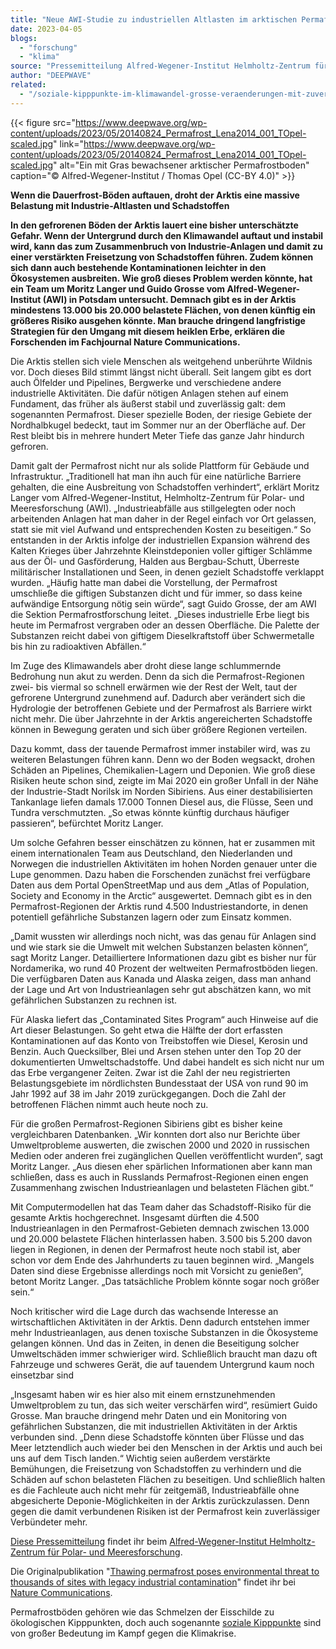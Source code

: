 ```yaml
---
title: "Neue AWI-Studie zu industriellen Altlasten im arktischen Permafrost"
date: 2023-04-05
blogs: 
  - "forschung"
  - "klima"
source: "Pressemitteilung Alfred-Wegener-Institut Helmholtz-Zentrum für Polar- und Meeresforschung vom **04. April 2023**"
author: "DEEPWAVE"
related: 
  - "/soziale-kipppunkte-im-klimawandel-grosse-veraenderungen-mit-zuversicht-bewirken/"
---
```


{{< figure src="https://www.deepwave.org/wp-content/uploads/2023/05/20140824_Permafrost_Lena2014_001_TOpel-scaled.jpg" link="https://www.deepwave.org/wp-content/uploads/2023/05/20140824_Permafrost_Lena2014_001_TOpel-scaled.jpg" alt="Ein mit Gras bewachsener arktischer Permafrostboden" caption="© Alfred-Wegener-Institut / Thomas Opel (CC-BY 4.0)" >}}



**Wenn die Dauerfrost-Böden auftauen, droht der Arktis eine massive Belastung mit Industrie-Altlasten und Schadstoffen**

**In den gefrorenen Böden der Arktis lauert eine bisher unterschätzte Gefahr. Wenn der Untergrund durch den Klimawandel auftaut und instabil wird, kann das zum Zusammenbruch von Industrie-Anlagen und damit zu einer verstärkten Freisetzung von Schadstoffen führen. Zudem können sich dann auch bestehende Kontaminationen leichter in den Ökosystemen ausbreiten. Wie groß dieses Problem werden könnte, hat ein Team um Moritz Langer und Guido Grosse vom Alfred-Wegener-Institut (AWI) in Potsdam untersucht. Demnach gibt es in der Arktis mindestens 13.000 bis 20.000 belastete Flächen, von denen künftig ein größeres Risiko ausgehen könnte. Man brauche dringend langfristige Strategien für den Umgang mit diesem heiklen Erbe, erklären die Forschenden im Fachjournal Nature Communications.**

Die Arktis stellen sich viele Menschen als weitgehend unberührte Wildnis vor. Doch dieses Bild stimmt längst nicht überall. Seit langem gibt es dort auch Ölfelder und Pipelines, Bergwerke und verschiedene andere industrielle Aktivitäten. Die dafür nötigen Anlagen stehen auf einem Fundament, das früher als äußerst stabil und zuverlässig galt: dem sogenannten Permafrost. Dieser spezielle Boden, der riesige Gebiete der Nordhalbkugel bedeckt, taut im Sommer nur an der Oberfläche auf. Der Rest bleibt bis in mehrere hundert Meter Tiefe das ganze Jahr hindurch gefroren.

Damit galt der Permafrost nicht nur als solide Plattform für Gebäude und Infrastruktur. „Traditionell hat man ihn auch für eine natürliche Barriere gehalten, die eine Ausbreitung von Schadstoffen verhindert“, erklärt Moritz Langer vom Alfred-Wegener-Institut, Helmholtz-Zentrum für Polar- und Meeresforschung (AWI). „Industrieabfälle aus stillgelegten oder noch arbeitenden Anlagen hat man daher in der Regel einfach vor Ort gelassen, statt sie mit viel Aufwand und entsprechenden Kosten zu beseitigen.“ So entstanden in der Arktis infolge der industriellen Expansion während des Kalten Krieges über Jahrzehnte Kleinstdeponien voller giftiger Schlämme aus der Öl- und Gasförderung, Halden aus Bergbau-Schutt, Überreste militärischer Installationen und Seen, in denen gezielt Schadstoffe verklappt wurden. „Häufig hatte man dabei die Vorstellung, der Permafrost umschließe die giftigen Substanzen dicht und für immer, so dass keine aufwändige Entsorgung nötig sein würde“, sagt Guido Grosse, der am AWI die Sektion Permafrostforschung leitet. „Dieses industrielle Erbe liegt bis heute im Permafrost vergraben oder an dessen Oberfläche. Die Palette der Substanzen reicht dabei von giftigem Dieselkraftstoff über Schwermetalle bis hin zu radioaktiven Abfällen.“

Im Zuge des Klimawandels aber droht diese lange schlummernde Bedrohung nun akut zu werden. Denn da sich die Permafrost-Regionen zwei- bis viermal so schnell erwärmen wie der Rest der Welt, taut der gefrorene Untergrund zunehmend auf. Dadurch aber verändert sich die Hydrologie der betroffenen Gebiete und der Permafrost als Barriere wirkt nicht mehr. Die über Jahrzehnte in der Arktis angereicherten Schadstoffe können in Bewegung geraten und sich über größere Regionen verteilen.

Dazu kommt, dass der tauende Permafrost immer instabiler wird, was zu weiteren Belastungen führen kann. Denn wo der Boden wegsackt, drohen Schäden an Pipelines, Chemikalien-Lagern und Deponien. Wie groß diese Risiken heute schon sind, zeigte im Mai 2020 ein großer Unfall in der Nähe der Industrie-Stadt Norilsk im Norden Sibiriens. Aus einer destabilisierten Tankanlage liefen damals 17.000 Tonnen Diesel aus, die Flüsse, Seen und Tundra verschmutzten. „So etwas könnte künftig durchaus häufiger passieren“, befürchtet Moritz Langer.

Um solche Gefahren besser einschätzen zu können, hat er zusammen mit einem internationalen Team aus Deutschland, den Niederlanden und Norwegen die industriellen Aktivitäten im hohen Norden genauer unter die Lupe genommen. Dazu haben die Forschenden zunächst frei verfügbare Daten aus dem Portal OpenStreetMap und aus dem „Atlas of Population, Society and Economy in the Arctic“ ausgewertet. Demnach gibt es in den Permafrost-Regionen der Arktis rund 4.500 Industriestandorte, in denen potentiell gefährliche Substanzen lagern oder zum Einsatz kommen.

„Damit wussten wir allerdings noch nicht, was das genau für Anlagen sind und wie stark sie die Umwelt mit welchen Substanzen belasten können“, sagt Moritz Langer. Detailliertere Informationen dazu gibt es bisher nur für Nordamerika, wo rund 40 Prozent der weltweiten Permafrostböden liegen. Die verfügbaren Daten aus Kanada und Alaska zeigen, dass man anhand der Lage und Art von Industrieanlagen sehr gut abschätzen kann, wo mit gefährlichen Substanzen zu rechnen ist.

Für Alaska liefert das „Contaminated Sites Program“ auch Hinweise auf die Art dieser Belastungen. So geht etwa die Hälfte der dort erfassten Kontaminationen auf das Konto von Treibstoffen wie Diesel, Kerosin und Benzin. Auch Quecksilber, Blei und Arsen stehen unter den Top 20 der dokumentierten Umweltschadstoffe. Und dabei handelt es sich nicht nur um das Erbe vergangener Zeiten. Zwar ist die Zahl der neu registrierten Belastungsgebiete im nördlichsten Bundesstaat der USA von rund 90 im Jahr 1992 auf 38 im Jahr 2019 zurückgegangen. Doch die Zahl der betroffenen Flächen nimmt auch heute noch zu.

Für die großen Permafrost-Regionen Sibiriens gibt es bisher keine vergleichbaren Datenbanken. „Wir konnten dort also nur Berichte über Umweltprobleme auswerten, die zwischen 2000 und 2020 in russischen Medien oder anderen frei zugänglichen Quellen veröffentlicht wurden“, sagt Moritz Langer. „Aus diesen eher spärlichen Informationen aber kann man schließen, dass es auch in Russlands Permafrost-Regionen einen engen Zusammenhang zwischen Industrieanlagen und belasteten Flächen gibt.“

Mit Computermodellen hat das Team daher das Schadstoff-Risiko für die gesamte Arktis hochgerechnet. Insgesamt dürften die 4.500 Industrieanlagen in den Permafrost-Gebieten demnach zwischen 13.000 und 20.000 belastete Flächen hinterlassen haben. 3.500 bis 5.200 davon liegen in Regionen, in denen der Permafrost heute noch stabil ist, aber schon vor dem Ende des Jahrhunderts zu tauen beginnen wird. „Mangels Daten sind diese Ergebnisse allerdings noch mit Vorsicht zu genießen“, betont Moritz Langer. „Das tatsächliche Problem könnte sogar noch größer sein.“

Noch kritischer wird die Lage durch das wachsende Interesse an wirtschaftlichen Aktivitäten in der Arktis. Denn dadurch entstehen immer mehr Industrieanlagen, aus denen toxische Substanzen in die Ökosysteme gelangen können. Und das in Zeiten, in denen die Beseitigung solcher Umweltschäden immer schwieriger wird. Schließlich braucht man dazu oft Fahrzeuge und schweres Gerät, die auf tauendem Untergrund kaum noch einsetzbar sind

„Insgesamt haben wir es hier also mit einem ernstzunehmenden Umweltproblem zu tun, das sich weiter verschärfen wird“, resümiert Guido Grosse. Man brauche dringend mehr Daten und ein Monitoring von gefährlichen Substanzen, die mit industriellen Aktivitäten in der Arktis verbunden sind. „Denn diese Schadstoffe könnten über Flüsse und das Meer letztendlich auch wieder bei den Menschen in der Arktis und auch bei uns auf dem Tisch landen.“ Wichtig seien außerdem verstärkte Bemühungen, die Freisetzung von Schadstoffen zu verhindern und die Schäden auf schon belasteten Flächen zu beseitigen. Und schließlich halten es die Fachleute auch nicht mehr für zeitgemäß, Industrieabfälle ohne abgesicherte Deponie-Möglichkeiten in der Arktis zurückzulassen. Denn gegen die damit verbundenen Risiken ist der Permafrost kein zuverlässiger Verbündeter mehr.

[Diese Pressemitteilung](https://www.awi.de/ueber-uns/service/presse/presse-detailansicht/neue-awi-studie-zu-industriellen-altlasten-im-arktischen-permafrost.html) findet ihr beim [Alfred-Wegener-Institut Helmholtz-Zentrum für Polar- und Meeresforschung](https://www.awi.de/).

Die Originalpublikation "[Thawing permafrost poses environmental threat to thousands of sites with legacy industrial contamination](https://www.nature.com/articles/s41467-023-37276-4)" findet ihr bei [Nature Communications](https://www.nature.com/ncomms/).

Permafrostböden gehören wie das Schmelzen der Eisschilde zu ökologischen Kipppunkten, doch auch sogenannte [soziale Kipppunkte](https://www.deepwave.org/soziale-kipppunkte-im-klimawandel-grosse-veraenderungen-mit-zuversicht-bewirken/) sind von großer Bedeutung im Kampf gegen die Klimakrise.
